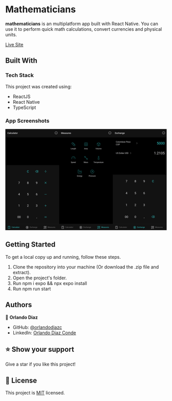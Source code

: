# Mathematicians <a name="about-project"></a>

**mathematicians** is an multiplatform app built with React Native. You can use it to perform quick math calculations, convert currencies and physical units.

[Live Site](mathematicians.vercel.app/)

## Built With <a name="built-with"></a>

### Tech Stack <a name="tech-stack"></a>

This project was created using:

  <ul>
    <li>ReactJS</li>
    <li>React Native</li>
    <li>TypeScript</li>
  </ul>

<!-- Features -->

### App Screenshots

![Desktop screenshot](https://raw.githubusercontent.com/orlandodiazc/mathematicians-rn/main/web/opengraph-image.png)

## Getting Started <a name="getting-started"></a>

To get a local copy up and running, follow these steps.

1. Clone the repository into your machine (Or download the .zip file and extract).
2. Open the project's folder.
3. Run npm i expo && npx expo install
4. Run npm run start

## Authors <a name="authors"></a>

👤 **Orlando Diaz**

- GitHub: [@orlandodiazc](https://github.com/orlandodiazc)
- LinkedIn: [Orlando Diaz Conde](www.linkedin.com/in/orlando-diaz-conde)

<!-- FUTURE FEATURES -->

## ⭐️ Show your support <a name="support"></a>

Give a star if you like this project!

<!-- LICENSE -->

## 📝 License <a name="license"></a>

This project is [MIT](./LICENSE) licensed.
